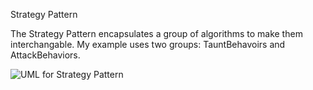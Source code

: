 Strategy Pattern

The Strategy Pattern encapsulates a group of algorithms to make them interchangable.  My example uses two groups: TauntBehavoirs and AttackBehaviors.

![UML for Strategy Pattern](https://user-images.githubusercontent.com/22779199/34685707-42afc408-f477-11e7-9c25-6df959995c58.png)
